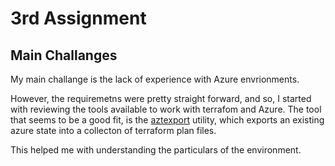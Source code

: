 # 3rd Assignment

## Main Challanges

My main challange is the lack of experience with Azure envrionments.

However, the requiremetns were pretty straight forward, and so, I
started with reviewing the tools available to work with terrafom and
Azure.
The tool that seems to be a good fit, is the [aztexport](https://github.com/Azure/aztfexport)
utility, which exports an existing azure state into a collecton of
terraform plan files.

This helped me with understanding the particulars of the environment.